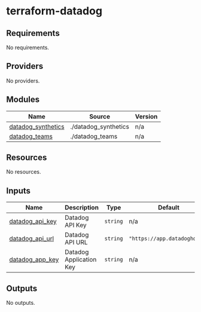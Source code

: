 # terraform-datadog

<!-- BEGINNING OF PRE-COMMIT-TERRAFORM DOCS HOOK -->
## Requirements

No requirements.

## Providers

No providers.

## Modules

| Name | Source | Version |
|------|--------|---------|
| <a name="module_datadog_synthetics"></a> [datadog\_synthetics](#module\_datadog\_synthetics) | ./datadog_synthetics | n/a |
| <a name="module_datadog_teams"></a> [datadog\_teams](#module\_datadog\_teams) | ./datadog_teams | n/a |

## Resources

No resources.

## Inputs

| Name | Description | Type | Default | Required |
|------|-------------|------|---------|:--------:|
| <a name="input_datadog_api_key"></a> [datadog\_api\_key](#input\_datadog\_api\_key) | Datadog API Key | `string` | n/a | yes |
| <a name="input_datadog_api_url"></a> [datadog\_api\_url](#input\_datadog\_api\_url) | Datadog API URL | `string` | `"https://app.datadoghq.eu"` | no |
| <a name="input_datadog_app_key"></a> [datadog\_app\_key](#input\_datadog\_app\_key) | Datadog Application Key | `string` | n/a | yes |

## Outputs

No outputs.
<!-- END OF PRE-COMMIT-TERRAFORM DOCS HOOK -->
